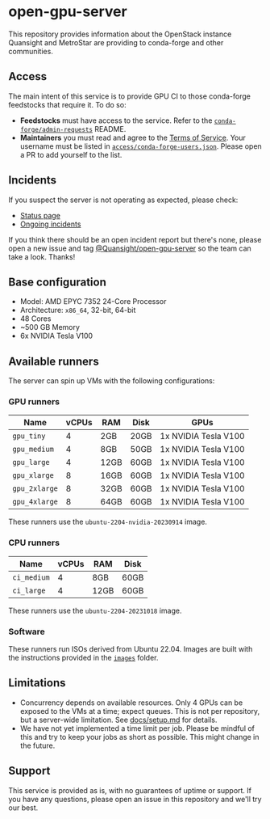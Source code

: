 # open-gpu-server

This repository provides information about the OpenStack instance Quansight and MetroStar are providing to conda-forge and other communities.

## Access

The main intent of this service is to provide GPU CI to those conda-forge feedstocks that require it. To do so:

- **Feedstocks** must have access to the service. Refer to the [`conda-forge/admin-requests`](https://github.com/conda-forge/admin-requests) README.
- **Maintainers** you must read and agree to the [Terms of Service](./TOS.md). Your username must be listed in [`access/conda-forge-users.json`](./access/conda-forge-users.json). Please open a PR to add yourself to the list.

## Incidents

If you suspect the server is not operating as expected, please check:

- [Status page](https://open-gpu-server.openstatus.dev/)
- [Ongoing incidents](https://github.com/Quansight/open-gpu-server/issues?q=is%3Aopen+is%3Aissue+label%3Aincident%3Adegraded-performance%2Cincident%3Ainvestigating%2Cincident%3Amajor-outage+sort%3Aupdated-desc)

If you think there should be an open incident report but there's none, please open a new issue and tag [@Quansight/open-gpu-server](https://github.com/orgs/Quansight/teams/open-gpu-server) so the team can take a look. Thanks!

## Base configuration

- Model: AMD EPYC 7352 24-Core Processor
- Architecture: `x86_64`, 32-bit, 64-bit
- 48 Cores
- ~500 GB Memory
- 6x NVIDIA Tesla V100

## Available runners

The server can spin up VMs with the following configurations:

### GPU runners

| Name          | vCPUs | RAM  | Disk  | GPUs                 |
| ------------  | ----- | ---- | ----- | -------------------- |
| `gpu_tiny`    | 4     | 2GB  | 20GB  | 1x NVIDIA Tesla V100 |
| `gpu_medium`  | 4     | 8GB  | 50GB  | 1x NVIDIA Tesla V100 |
| `gpu_large`   | 4     | 12GB | 60GB  | 1x NVIDIA Tesla V100 |
| `gpu_xlarge`  | 8     | 16GB | 60GB  | 1x NVIDIA Tesla V100 |
| `gpu_2xlarge` | 8     | 32GB | 60GB  | 1x NVIDIA Tesla V100 |
| `gpu_4xlarge` | 8     | 64GB | 60GB  | 1x NVIDIA Tesla V100 |

These runners use the `ubuntu-2204-nvidia-20230914` image.

### CPU runners

| Name         | vCPUs | RAM  | Disk   |
| ------------ | ----- | ---- | ------ |
| `ci_medium`  | 4     | 8GB  | 60GB   |
| `ci_large`   | 4     | 12GB | 60GB   |

These runners use the `ubuntu-2204-20231018` image.

### Software

These runners run ISOs derived from Ubuntu 22.04. Images are built with the instructions provided in the [`images`](./images) folder.

## Limitations

* Concurrency depends on available resources. Only 4 GPUs can be exposed to the VMs at a time; expect queues. This is not per repository, but a server-wide limitation. See [docs/setup.md](/docs/setup.md) for details.
* We have not yet implemented a time limit per job. Please be mindful of this and try to keep your jobs as short as possible. This might change in the future.

## Support

This service is provided as is, with no guarantees of uptime or support. If you have any questions, please open an issue in this repository and we'll try our best.
